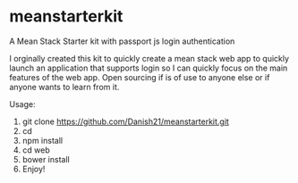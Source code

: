 # meanstarterkit
A Mean Stack Starter kit with passport js login authentication

I orginally created this kit to quickly create a mean stack web app to quickly launch an application that supports login so I can quickly focus on the main features of the web app. Open sourcing if is of use to anyone else or if anyone wants to learn from it.

Usage:

1) git clone https://github.com/Danish21/meanstarterkit.git <local folder name>
2) cd <local folder name>
3) npm install
4) cd web 
5) bower install
6) Enjoy!


